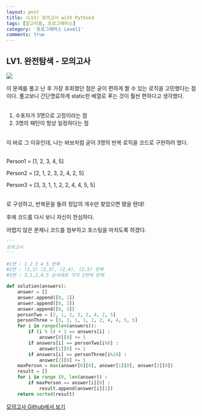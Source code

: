 ```yaml
---
layout: post
title: (LV1) 모의고사 with Python3
tags: [알고리즘, 프로그래머스]
category: '프로그래머스 Level1'
comments: true
---
```

## LV1. 완전탐색 - 모의고사



![](/Users/Janghaeng/Desktop/ljh9601.github.io/assets/img/모의고사.png)

이 문제를 풀고 난 후 가장 후회했던 점은 굳이 편하게 짤 수 있는 로직을 고민했다는 점이다. 풀고보니 간단명료하게 static한 배열로 푸는 것이 훨씬 편하다고 생각했다.<br><br>

1. 수포자가 3명으로 고정이라는 점
2. 3명의 패턴이 항상 일정하다는 점

<br> 이 바로 그 이유인데, 나는 바보처럼 굳이 3명의 반복 로직을 코드로 구현하려 했다.  

<br> Person1 = [1, 2, 3, 4, 5]

Person2 = [2, 1, 2, 3, 2, 4, 2, 5]

Person3 = [3, 3, 1, 1, 2, 2, 4, 4, 5, 5]

<br> 로 구성하고, 반복문을 돌려 정답의 개수만 찾았으면 됐을 텐데!

후에 코드를 다시 보니 자신이 한심하다.

어렵지 않은 문제니 코드를 첨부하고 포스팅을 마치도록 하겠다.

```python
'''
모의고사
'''

#1번 : 1 2 3 4 5 반복
#2번 : (2,1) (2,3), (2,4), (2,5) 반복 
#3번 : 3,1,2,4,5 순서대로 각각 2번씩 반복

def solution(answers):
    answer = []
    answer.append([0, 1])
    answer.append([0, 2])
    answer.append([0, 3])
    personTwo = [2, 1, 2, 3, 2, 4, 2, 5]
    personThree = [3, 3, 1, 1, 2, 2, 4, 4, 5, 5]
    for i in range(len(answers)):
        if (i % 5) + 1 == answers[i] :
            answer[0][0] += 1
        if answers[i] == personTwo[i%8] :
            answer[1][0] += 1
        if answers[i] == personThree[i%10] :
            answer[2][0] += 1
    maxPerson = max(answer[0][0], answer[1][0], answer[2][0])
    result = []
    for i in range (0, len(answer)) :
        if maxPerson == answer[i][0] :
            result.append(answer[i][1])
    return sorted(result)
```

[모의고사 Github에서 보기](https://github.com/ljh9601/BOJ-Programmers/blob/master/Programmers/Lv1/모의고사.py)

